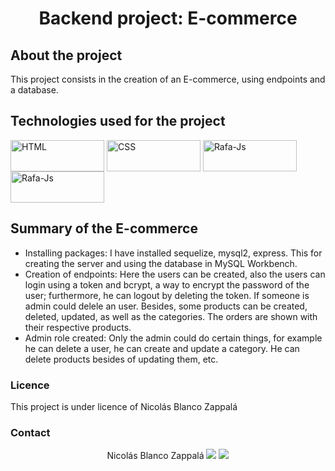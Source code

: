 <h1 align="center">Backend project: E-commerce</h1>

## About the project

This project consists in the creation of an E-commerce, using endpoints and a database.

## Technologies used for the project

<img align="center" alt="HTML" height="50" width="150" src="https://upload.wikimedia.org/wikipedia/commons/thumb/d/d9/Node.js_logo.svg/1200px-Node.js_logo.svg.png"> <img align="center" alt="CSS" height="50" width="150" src="https://miro.medium.com/v2/resize:fit:1400/1*i2fRBk3GsYLeUk_Rh7AzHw.png"> <img align="center" alt="Rafa-Js" height="50" width="150" src="https://i.blogs.es/91493f/sequelize/1366_2000.png"> <img align="center" alt="Rafa-Js" height="50" width="150" src="https://hoplasoftware.com/wp-content/uploads/2021/07/1024px-MySQL.ff87215b43fd7292af172e2a5d9b844217262571.png">

## Summary of the E-commerce

<ul>
    <li>
    Installing packages: I have installed sequelize, mysql2, express. This for creating the server and using the database in MySQL Workbench.
    </li>
    <li>
    Creation of endpoints: Here the users can be created, also the users can login using a token and bcrypt, a way to encrypt the password of the user; furthermore, he can logout by deleting the token. If someone is admin could delele an user. Besides, some products can be created, deleted, updated, as well as the categories. The orders are shown with their respective products.
    </li>
    <li>
    Admin role created: Only the admin could do certain things, for example he can delete a user, he can create and update a category. He can delete products besides of updating them, etc.
    </li>
</ul>

### Licence

This project is under licence of Nicolás Blanco Zappalá

### Contact

<p display="flex" align="center" justify-content="center">
 Nicolás Blanco Zappalá
<a href = "nblancozappala@gmail.com"><img src="https://img.shields.io/badge/-Gmail-%23333?style=for-the-badge&logo=gmail&logoColor=white" target="_blank"></a>
    <a href="https://www.linkedin.com/in/nblancoz" target="_blank"><img src="https://img.shields.io/badge/-LinkedIn-%230077B5?style=for-the-badge&logo=linkedin&logoColor=white" target="_blank"></a> 
</p>